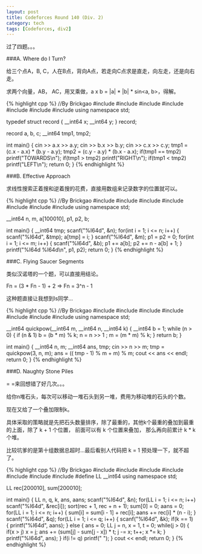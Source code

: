 ```yaml
---
layout: post
title: Codeforces Round 140 (Div. 2)
category: tech
tags: [Codeforces, div2]
---
```


过了四题。。。

###A. Where do I Turn?

给三个点A，B, C，人在B点，背向A点，若走向C点求是直走，向左走，还是向右走。

求两个向量，AB， AC，用叉乘做，a x b = |a| * |b| * sin<a, b>，得解。

{% highlight cpp %}
//By Brickgao
#include <iostream>
#include <cstdio>
#include <cstring>
#include <cmath>
#include <cstdlib>
#include <algorithm>
#include <vector>
using namespace std;

typedef struct record
{
    __int64 x;
    __int64 y;
} record;

record a, b, c;
__int64 tmp1, tmp2;

int main()
{
    cin >> a.x >> a.y;
    cin >> b.x >> b.y;
    cin >> c.x >> c.y;
    tmp1 = (c.x - a.x) * (b.y - a.y);
    tmp2 = (c.y - a.y) * (b.x - a.x);
    if(tmp1 == tmp2) printf("TOWARDS\n");
    if(tmp1 > tmp2) printf("RIGHT\n");
    if(tmp1 < tmp2) printf("LEFT\n");
    return 0;
}
{% endhighlight %}

###B. Effective Approach

求线性搜索正着搜和逆着搜的花费，直接用数组来记录数字的位置就可以。

{% highlight cpp %}
//By Brickgao
#include <iostream>
#include <cstdio>
#include <cstring>
#include <cmath>
#include <cstdlib>
#include <algorithm>
#include <vector>
using namespace std;

__int64 n, m, a[100010], p1, p2, b;

int main()
{
    __int64 tmp;
    scanf("%I64d", &n);
    for(int i = 1; i <= n; i++)
    {
        scanf("%I64d", &tmp);
        a[tmp] = i;
    }
    scanf("%I64d", &m);
    p1 = p2 = 0;
    for(int i = 1; i <= m; i++)
    {
        scanf("%I64d", &b);
        p1 += a[b];
        p2 += n - a[b] + 1;
    }
    printf("%I64d %I64d\n", p1, p2);
    return 0;
}
{% endhighlight %}

###C. Flying Saucer Segments

类似汉诺塔的一个题，可以直接用结论。

Fn = (3 * Fn - 1) + 2 => Fn = 3^n - 1

这种题直接让我想到ls同学...

{% highlight cpp %}
//By Brickgao
#include <iostream>
#include <cstdio>
#include <cstring>
#include <cmath>
#include <cstdlib>
#include <algorithm>
#include <vector>
using namespace std;

__int64 quickpow(__int64 m, __int64 n, __int64 k)
{
    __int64 b = 1;
    while (n > 0)
    {
          if (n & 1)
             b = (b * m) % k;
          n = n >> 1 ;
          m = (m * m) % k;
    }
    return b;
}

int main()
{
    __int64 n, m;
    __int64 ans, tmp;
    cin >> n >> m;
    tmp = quickpow(3, n, m);
    ans = (( tmp - 1) % m + m) % m;
    cout << ans << endl;
    return 0;
}
{% endhighlight %}

###D. Naughty Stone Piles

= =来回想错了好几次。。。

给你n堆石头，每次可以移动一堆石头到另一堆，费用为移动堆的石头的个数。

现在又给了一个叠加限制k。

具体采取的策略就是先把石头数量排序，除了最重的，其他k个最重的叠加到最重的上面，除了 k + 1 个位置， 前面可以有 k 个位置来叠加， 那么再向前累计 k * k 个堆。

比较坑爹的是第十组数据总超时...最后看别人代码把 k = 1 预处理一下，就不超了。

{% highlight cpp %}
//By Brickgao
#include <iostream>
#include <cstdio>
#include <cstring>
#include <cmath>
#include <cstdlib>
#include <algorithm>
#include <vector>
#define LL __int64
using namespace std;

LL rec[200010], sum[200010];

int main()
{
    LL n, q, k, ans, aans;
    scanf("%I64d", &n);
    for(LL i = 1; i <= n; i++)
        scanf("%I64d", &rec[i]);
    sort(rec + 1, rec + n + 1);
    sum[0] = 0;
    aans = 0;
    for(LL i = 1; i <= n; i++)
    {
        sum[i] = sum[i - 1] + rec[i];
        aans += rec[i] * (n - i);
    }
    scanf("%I64d", &q);
    for(LL i = 1; i <= q; i++)
    {
        scanf("%I64d", &k);
        if(k == 1)
        {
            printf("%I64d", aans);
        }
        else
        {
            ans = 0;
            LL j = n, x = 1, t = 0;
            while(j > 0)
            {
                if(x > j) x = j;
                ans += (sum[j] - sum[j - x]) * t;
                j -= x;
                t++;
                x *= k;
            }
            printf("%I64d", ans);
        }
        if(i != q)
            printf(" ");
    }
    cout << endl;
    return 0;
}
{% endhighlight %}

